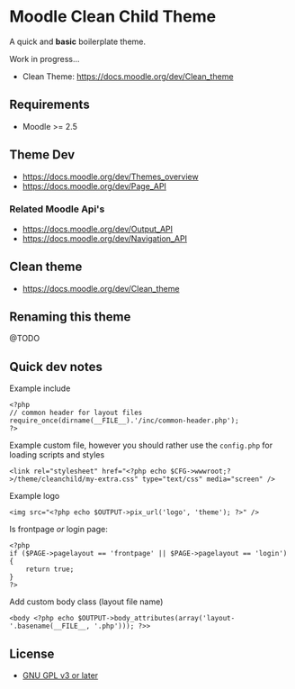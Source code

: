 # Moodle Clean Child Theme

A quick and **basic** boilerplate theme.

Work in progress...

 * Clean Theme: https://docs.moodle.org/dev/Clean_theme

## Requirements

 * Moodle >= 2.5

## Theme Dev

 * https://docs.moodle.org/dev/Themes_overview
 * https://docs.moodle.org/dev/Page_API

### Related Moodle Api's

 * https://docs.moodle.org/dev/Output_API
 * https://docs.moodle.org/dev/Navigation_API

## Clean theme

 * https://docs.moodle.org/dev/Clean_theme

## Renaming this theme

 @TODO

## Quick dev notes


Example include

```
<?php
// common header for layout files
require_once(dirname(__FILE__).'/inc/common-header.php');
?>
```

Example custom file, however you should rather use the `config.php` for loading scripts and styles

```
<link rel="stylesheet" href="<?php echo $CFG->wwwroot;?>/theme/cleanchild/my-extra.css" type="text/css" media="screen" />
```

Example logo

```
<img src="<?php echo $OUTPUT->pix_url('logo', 'theme'); ?>" />
```

Is frontpage *or* login page:

```
<?php
if ($PAGE->pagelayout == 'frontpage' || $PAGE->pagelayout == 'login') {
    return true;
}
?>
```

Add custom body class (layout file name)

```
<body <?php echo $OUTPUT->body_attributes(array('layout-'.basename(__FILE__, '.php'))); ?>>
```

## License

* [GNU GPL v3 or later](http://www.gnu.org/copyleft/gpl.html)
